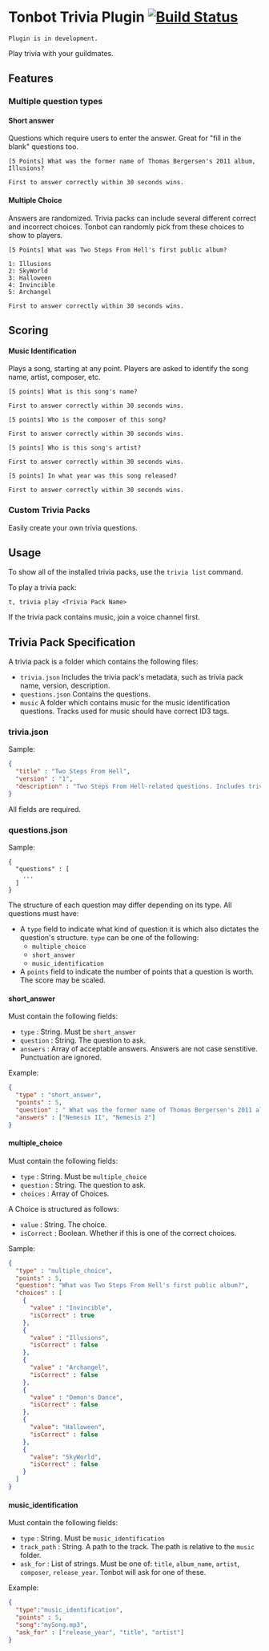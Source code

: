 # Tonbot Trivia Plugin [![Build Status](https://travis-ci.org/lijamez/tonbot-plugin-trivia.svg?branch=master)](https://travis-ci.org/lijamez/tonbot-plugin-trivia)

```
Plugin is in development.
```

Play trivia with your guildmates.

## Features

### Multiple question types
#### Short answer
Questions which require users to enter the answer. Great for "fill in the blank" questions too.

```
[5 Points] What was the former name of Thomas Bergersen's 2011 album, Illusions? 

First to answer correctly within 30 seconds wins.
```

#### Multiple Choice
Answers are randomized. 
Trivia packs can include several different correct and incorrect choices. Tonbot can randomly pick from these choices to show to players. 

```
[5 Points] What was Two Steps From Hell's first public album?

1: Illusions
2: SkyWorld
3: Halloween
4: Invincible
5: Archangel

First to answer correctly within 30 seconds wins.
```

## Scoring


#### Music Identification
Plays a song, starting at any point. Players are asked to identify the song name, artist, composer, etc.

```
[5 points] What is this song's name?

First to answer correctly within 30 seconds wins.
```

```
[5 points] Who is the composer of this song?

First to answer correctly within 30 seconds wins.
```

```
[5 points] Who is this song's artist?

First to answer correctly within 30 seconds wins.
```

```
[5 points] In what year was this song released?

First to answer correctly within 30 seconds wins.
```

### Custom Trivia Packs
Easily create your own trivia questions.

## Usage

To show all of the installed trivia packs, use the ``trivia list`` command. 

To play a trivia pack:
```
t, trivia play <Trivia Pack Name>
```

If the trivia pack contains music, join a voice channel first.

## Trivia Pack Specification

A trivia pack is a folder which contains the following files:
* ``trivia.json`` Includes the trivia pack's metadata, such as trivia pack name, version, description.
* ``questions.json`` Contains the questions.
* ``music`` A folder which contains music for the music identification questions. Tracks used for music should have correct ID3 tags.

### trivia.json

Sample:
```json
{
  "title" : "Two Steps From Hell",
  "version" : "1",
  "description" : "Two Steps From Hell-related questions. Includes trivia about Nick Phoenix and Thomas Bergersen."
}
```

All fields are required.

### questions.json

Sample:
```
{
  "questions" : [
    ...
  ]
}
```

The structure of each question may differ depending on its type. All questions must have:

* A ``type`` field to indicate what kind of question it is which also dictates the question's structure. ``type`` can be one of the following:
  * ``multiple_choice``
  * ``short_answer``
  * ``music_identification``
* A ``points`` field to indicate the number of points that a question is worth. The score may be scaled.

#### short_answer

Must contain the following fields:
* ``type`` : String. Must be ``short_answer``
* ``question`` : String. The question to ask.
* ``answers`` : Array of acceptable answers. Answers are not case senstitive. Punctuation are ignored.

Example: 
```json
{
  "type" : "short_answer",
  "points" : 5,
  "question" : " What was the former name of Thomas Bergersen's 2011 album, Illusions?",
  "answers" : ["Nemesis II", "Nemesis 2"]
}
```

#### multiple_choice

Must contain the following fields:
* ``type`` : String. Must be ``multiple_choice``
* ``question`` : String. The question to ask.
* ``choices`` : Array of Choices.

A Choice is structured as follows:
* ``value`` : String. The choice.
* ``isCorrect`` : Boolean. Whether if this is one of the correct choices.

Sample:
```json
{
  "type" : "multiple_choice",
  "points" : 5,
  "question": "What was Two Steps From Hell's first public album?",
  "choices" : [
    {
      "value" : "Invincible",
      "isCorrect" : true
    },
    {
      "value" : "Illusions",
      "isCorrect" : false
    },
    {
      "value" : "Archangel",
      "isCorrect" : false
    },
    {
      "value" : "Demon's Dance",
      "isCorrect" : false
    },
    {
      "value": "Halloween",
      "isCorrect" : false
    },
    {
      "value": "SkyWorld",
      "isCorrect" : false
    }
  ]
}
```

#### music_identification

Must contain the following fields:
* ``type`` : String. Must be ``music_identification``
* ``track_path`` : String. A path to the track. The path is relative to the ``music`` folder.
* ``ask_for`` : List of strings. Must be one of: ``title``, ``album_name``, ``artist``, ``composer``,  ``release_year``. Tonbot will ask for one of these.

Example: 
```json
{
  "type":"music_identification",
  "points" : 5,
  "song":"mySong.mp3",
  "ask_for" : ["release_year", "title", "artist"]
}
```
